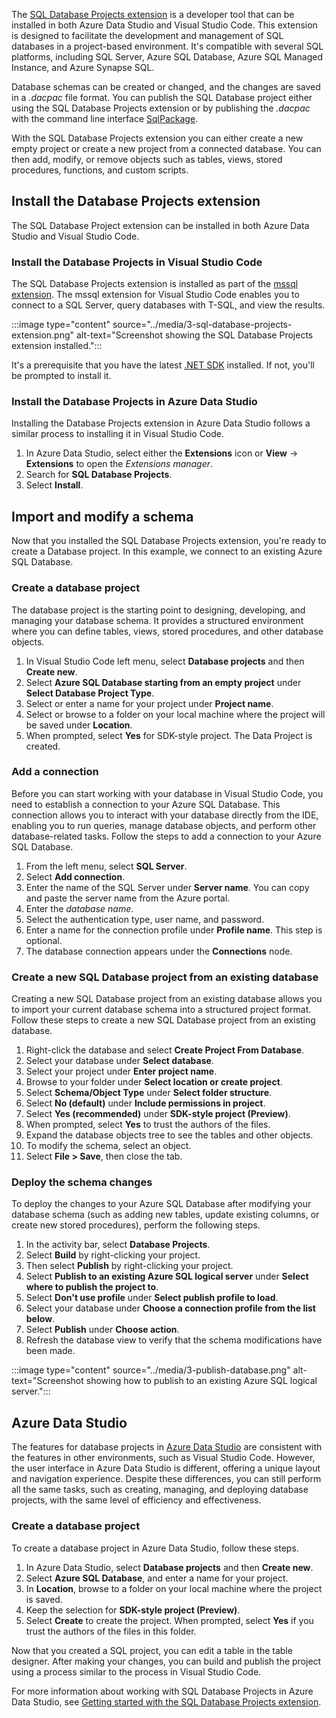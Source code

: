 The [SQL Database Projects extension](/azure-data-studio/extensions/sql-database-project-extension?azure-portal=true) is a developer tool that can be installed in both Azure Data Studio and Visual Studio Code. This extension is designed to facilitate the development and management of SQL databases in a project-based environment. It's compatible with several SQL platforms, including SQL Server, Azure SQL Database, Azure SQL Managed Instance, and Azure Synapse SQL.

Database schemas can be created or changed, and the changes are saved in a *.dacpac* file format. You can publish the SQL Database project either using the SQL Database Projects extension or by publishing the *.dacpac* with the command line interface [SqlPackage](/sql/tools/sqlpackage/sqlpackage-publish?azure-portal=true).

With the SQL Database Projects extension you can either create a new empty project or create a new project from a connected database. You can then add, modify, or remove objects such as tables, views, stored procedures, functions, and custom scripts.

## Install the Database Projects extension

The SQL Database Project extension can be installed in both Azure Data Studio and Visual Studio Code.

### Install the Database Projects in Visual Studio Code

The SQL Database Projects extension is installed as part of the [mssql extension](/sql/tools/visual-studio-code/sql-server-develop-use-vscode?azure-portal=true). The mssql extension for Visual Studio Code enables you to connect to a SQL Server, query databases with T-SQL, and view the results.

:::image type="content" source="../media/3-sql-database-projects-extension.png" alt-text="Screenshot showing the SQL Database Projects extension installed.":::

It's a prerequisite that you have the latest [.NET SDK](https://dotnet.microsoft.com/download/dotnet?azure-portal=true) installed. If not, you'll be prompted to install it. 

### Install the Database Projects in Azure Data Studio

Installing the Database Projects extension in Azure Data Studio follows a similar process to installing it in Visual Studio Code.

1. In Azure Data Studio, select either the **Extensions** icon or **View** -> **Extensions** to open the *Extensions manager*.
1. Search for **SQL Database Projects**.
1. Select **Install**.

## Import and modify a schema

Now that you installed the SQL Database Projects extension, you're ready to create a Database project. In this example, we connect to an existing Azure SQL Database.

### Create a database project

The database project is the starting point to designing, developing, and managing your database schema. It provides a structured environment where you can define tables, views, stored procedures, and other database objects. 

1. In Visual Studio Code left menu, select **Database projects** and then **Create new**.
1. Select **Azure SQL Database starting from an empty project** under **Select Database Project Type**.
1. Select or enter a name for your project under **Project name**.
1. Select or browse to a folder on your local machine where the project will be saved under **Location**.
1. When prompted, select **Yes** for SDK-style project. The Data Project is created.

### Add a connection

Before you can start working with your database in Visual Studio Code, you need to establish a connection to your Azure SQL Database. This connection allows you to interact with your database directly from the IDE, enabling you to run queries, manage database objects, and perform other database-related tasks. Follow the steps to add a connection to your Azure SQL Database.

1. From the left menu, select **SQL Server**.
1. Select **Add connection**.
1. Enter the name of the SQL Server under **Server name**. You can copy and paste the server name from the Azure portal.
1. Enter the *database name*.
1. Select the authentication type, user name, and password.
1. Enter a name for the connection profile under **Profile name**. This step is optional.
1. The database connection appears under the **Connections** node.

### Create a new SQL Database project from an existing database

Creating a new SQL Database project from an existing database allows you to import your current database schema into a structured project format. Follow these steps to create a new SQL Database project from an existing database.

1. Right-click the database and select **Create Project From Database**.
1. Select your database under **Select database**.
1. Select your project under **Enter project name**.
1. Browse to your folder under **Select location or create project**.
1. Select **Schema/Object Type** under **Select folder structure**.
1. Select **No (default)** under **Include permissions in project**.
1. Select **Yes (recommended)** under **SDK-style project (Preview)**.
1. When prompted, select **Yes** to trust the authors of the files.
1. Expand the database objects tree to see the tables and other objects.
1. To modify the schema, select an object.
1. Select **File > Save**, then close the tab.

### Deploy the schema changes

To deploy the changes to your Azure SQL Database after modifying your database schema (such as adding new tables, update existing columns, or create new stored procedures), perform the following steps.

1. In the activity bar, select **Database Projects**.
1. Select **Build** by right-clicking your project.
1. Then select **Publish** by right-clicking your project.
1. Select **Publish to an existing Azure SQL logical server** under **Select where to publish the project to**.
1. Select **Don't use profile** under **Select publish profile to load**.
1. Select your database under **Choose a connection profile from the list below**.
1. Select **Publish** under **Choose action**.
1. Refresh the database view to verify that the schema modifications have been made.

:::image type="content" source="../media/3-publish-database.png" alt-text="Screenshot showing how to publish to an existing Azure SQL logical server.":::

## Azure Data Studio

The features for database projects in [Azure Data Studio](/azure-data-studio/download-azure-data-studio?azure-portal=true) are consistent with the features in other environments, such as Visual Studio Code. However, the user interface in Azure Data Studio is different, offering a unique layout and navigation experience. Despite these differences, you can still perform all the same tasks, such as creating, managing, and deploying database projects, with the same level of efficiency and effectiveness.

### Create a database project

To create a database project in Azure Data Studio, follow these steps.

1. In Azure Data Studio, select **Database projects** and then **Create new**.
1. Select **Azure SQL Database**, and enter a name for your project.
1. In **Location**, browse to a folder on your local machine where the project is saved.
1. Keep the selection for **SDK-style project (Preview)**.
1. Select **Create** to create the project. When prompted, select **Yes** if you trust the authors of the files in this folder.

Now that you created a SQL project, you can edit a table in the table designer. After making your changes, you can build and publish the project using a process similar to the process in Visual Studio Code.

For more information about working with SQL Database Projects in Azure Data Studio, see [Getting started with the SQL Database Projects extension](/azure-data-studio/extensions/sql-database-project-extension-getting-started?azure-portal=true).
